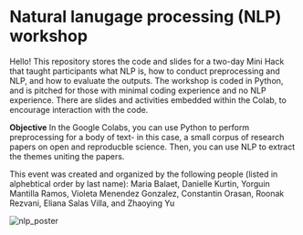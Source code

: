 # Natural lanugage processing (NLP) workshop

Hello! This repository stores the code and slides for a two-day Mini Hack that taught participants what NLP is, how to conduct preprocessing and NLP, and how to evaluate the outputs. The workshop is coded in Python, and is pitched for those with minimal coding experience and no NLP experience. There are slides and activities embedded within the Colab, to encourage interaction with the code.

**Objective**
In the Google Colabs, you can use Python to perform preprocessing for a body of text- in this case, a small corpus of research papers on open and reproducble science. Then, you can use NLP to extract the themes uniting the papers. 

This event was created and organized by the following people (listed in alphebtical order by last name): Maria Balaet, Danielle Kurtin, Yorguin Mantilla Ramos, Violeta Menendez Gonzalez, Constantin Orasan, Roonak Rezvani, Eliana Salas Villa, and Zhaoying Yu


![nlp_poster](https://user-images.githubusercontent.com/45391054/149658014-2783fd46-222f-4ffa-b2ed-2ab22dc29389.png)
